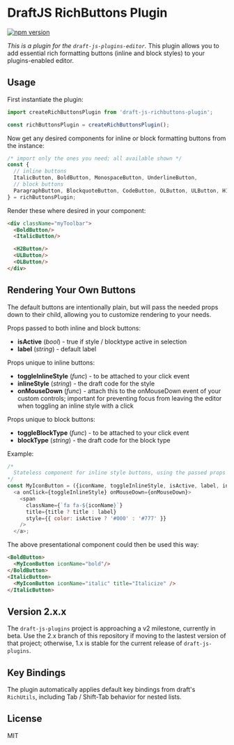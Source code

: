 # DraftJS RichButtons Plugin

[![npm version](https://badge.fury.io/js/draft-js-richbuttons-plugin.svg)](http://badge.fury.io/js/draft-js-richbuttons-plugin)

*This is a plugin for the `draft-js-plugins-editor`.* 
This plugin allows you to add essential rich formatting buttons (inline and block styles) to your plugins-enabled editor.

## Usage

First instantiate the plugin:

```js
import createRichButtonsPlugin from 'draft-js-richbuttons-plugin';

const richButtonsPlugin = createRichButtonsPlugin();
```

Now get any desired components for inline or block formatting buttons from the instance:

```js
/* import only the ones you need; all available shown */
const {   
  // inline buttons
  ItalicButton, BoldButton, MonospaceButton, UnderlineButton,
  // block buttons
  ParagraphButton, BlockquoteButton, CodeButton, OLButton, ULButton, H1Button, H2Button, H3Button, H4Button, H5Button, H6Button
} = richButtonsPlugin;
```

Render these where desired in your component:

```HTML
<div className="myToolbar">
  <BoldButton/>
  <ItalicButton/>

  <H2Button/>
  <ULButton/>
  <OLButton/>
</div>
```

## Rendering Your Own Buttons

The default buttons are intentionally plain, but will pass the needed props down to their child, allowing you to customize rendering to your needs.

Props passed to both inline and block buttons:

  - **isActive** (_bool_) - true if style / blocktype active in selection
  - **label** (_string_) -  default label

Props unique to inline buttons:

  - **toggleInlineStyle** (_func_) - to be attached to your click event
  - **inlineStyle** (_string_) - the draft code for the style
  - **onMouseDown** (_func_) - attach this to the onMouseDown event of your custom controls; important for preventing focus from leaving the editor when toggling an inline style with a click

Props unique to block buttons:

  - **toggleBlockType** (_func_) - to be attached to your click event
  - **blockType** (_string_) - the draft code for the block type

Example:

```js
/*
  Stateless component for inline style buttons, using the passed props as well as a custom prop "iconName"
*/
const MyIconButton = ({iconName, toggleInlineStyle, isActive, label, inlineStyle, onMouseDown, title}) =>
  <a onClick={toggleInlineStyle} onMouseDown={onMouseDown}>
    <span
      className={`fa fa-${iconName}`}
      title={title ? title : label}
      style={{ color: isActive ? '#000' : '#777' }}
    />
  </a>;
```

The above presentational component could then be used this way:

```html
<BoldButton>
  <MyIconButton iconName="bold"/>
</BoldButton>
<ItalicButton>
  <MyIconButton iconName="italic" title="Italicize" />
</ItalicButton>
```

## Version 2.x.x

The `draft-js-plugins` project is approaching a v2 milestone, currently in beta. Use the 2.x branch of this repository if moving to the lastest version of that project; otherwise, 1.x is stable for the current release of `draft-js-plugins`.

## Key Bindings

The plugin automatically applies default key bindings from draft's `RichUtils`, including Tab / Shift-Tab behavior for nested lists.

## License

MIT
